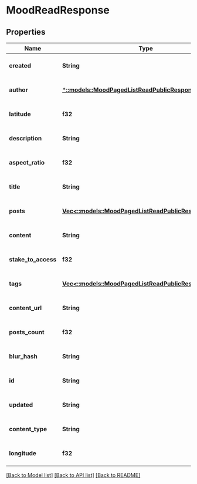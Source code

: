 # MoodReadResponse

## Properties
Name | Type | Description | Notes
------------ | ------------- | ------------- | -------------
**created** | **String** |  | [optional] [default to null]
**author** | [***::models::MoodPagedListReadPublicResponseAuthor**](MoodPagedListReadPublicResponse_author.md) |  | [optional] [default to null]
**latitude** | **f32** |  | [optional] [default to null]
**description** | **String** |  | [optional] [default to null]
**aspect_ratio** | **f32** |  | [optional] [default to null]
**title** | **String** |  | [optional] [default to null]
**posts** | [**Vec<::models::MoodPagedListReadPublicResponsePosts>**](MoodPagedListReadPublicResponse_posts.md) |  | [optional] [default to null]
**content** | **String** |  | [optional] [default to null]
**stake_to_access** | **f32** |  | [optional] [default to null]
**tags** | [**Vec<::models::MoodPagedListReadPublicResponseTags>**](MoodPagedListReadPublicResponse_tags.md) |  | [optional] [default to null]
**content_url** | **String** |  | [optional] [default to null]
**posts_count** | **f32** |  | [optional] [default to null]
**blur_hash** | **String** |  | [optional] [default to null]
**id** | **String** |  | [optional] [default to null]
**updated** | **String** |  | [optional] [default to null]
**content_type** | **String** |  | [optional] [default to null]
**longitude** | **f32** |  | [optional] [default to null]

[[Back to Model list]](../README.md#documentation-for-models) [[Back to API list]](../README.md#documentation-for-api-endpoints) [[Back to README]](../README.md)


